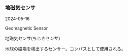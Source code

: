 <article id="地磁気センサ">

### 地磁気センサ

<p class="st_update_header">2024-05-16</p>
<p class="st_name_header_en">Geomagnetic Sensor</p>
<p class="st_name_header_jp">地磁気センサ(ちじきセンサ)</p>
<div class="article_explanation">地球の磁場を検出するセンサー。コンパスとして使用される。</div>
</article>
